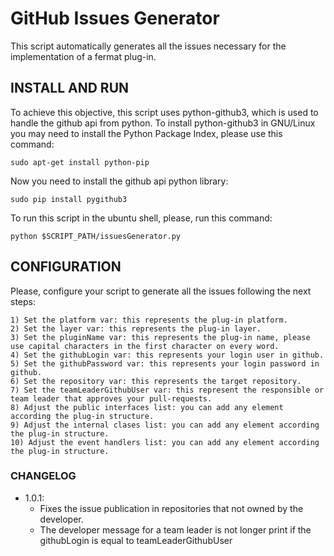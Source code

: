 # GitHub Issues Generator
This script automatically generates all the issues necessary for the implementation of a fermat plug-in.

## INSTALL AND RUN

 To achieve this objective, this script uses python-github3, which is used to handle the github api from python.
 To install python-github3 in GNU/Linux you may need to install the Python Package Index, please use this command:
 
```shell
sudo apt-get install python-pip
```
 
 Now you need to install the github api python library:
 
 ```shell
 sudo pip install pygithub3
 ```
 
	
To run this script in the ubuntu shell, please, run this command:
 
 ```shell
 python $SCRIPT_PATH/issuesGenerator.py
 ```

## CONFIGURATION

Please, configure your script to generate all the issues following the next steps:

	1) Set the platform var: this represents the plug-in platform.
	2) Set the layer var: this represents the plug-in layer.
	3) Set the pluginName var: this represents the plug-in name, please use capital characters in the first character on every word.
	4) Set the githubLogin var: this represents your login user in github.
	5) Set the githubPassword var: this represents your login password in github.
	6) Set the repository var: this represents the target repository.
	7) Set the teamLeaderGithubUser var: this represent the responsible or team leader that approves your pull-requests.
	8) Adjust the public interfaces list: you can add any element according the plug-in structure.
	9) Adjust the internal clases list: you can add any element according the plug-in structure.
	10) Adjust the event handlers list: you can add any element according the plug-in structure.

### CHANGELOG
* 1.0.1: 	
    * Fixes the issue publication in repositories that not owned by the developer.
    * The developer message for a team leader is not longer print if the githubLogin is equal to teamLeaderGithubUser 